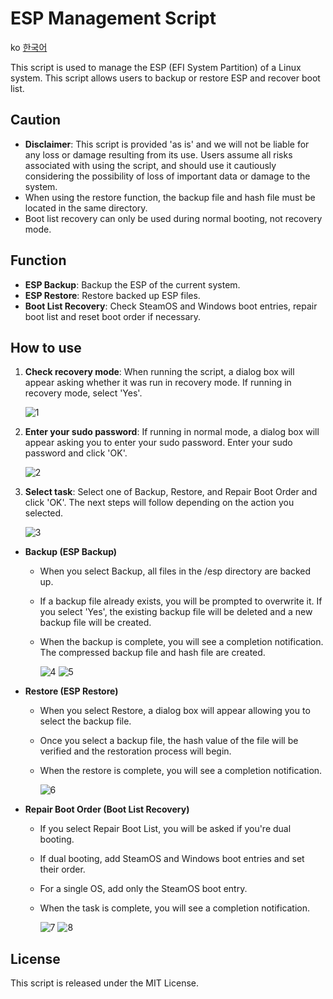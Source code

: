 # ESP Management Script

ko [한국어](README.ko.md)

This script is used to manage the ESP (EFI System Partition) of a Linux system. This script allows users to backup or restore ESP and recover boot list.

## Caution

- **Disclaimer**: This script is provided 'as is' and we will not be liable for any loss or damage resulting from its use. Users assume all risks associated with using the script, and should use it cautiously considering the possibility of loss of important data or damage to the system.
- When using the restore function, the backup file and hash file must be located in the same directory.
- Boot list recovery can only be used during normal booting, not recovery mode.

## Function

- **ESP Backup**: Backup the ESP of the current system.
- **ESP Restore**: Restore backed up ESP files.
- **Boot List Recovery**: Check SteamOS and Windows boot entries, repair boot list and reset boot order if necessary.

## How to use

1. **Check recovery mode**: When running the script, a dialog box will appear asking whether it was run in recovery mode. If running in recovery mode, select 'Yes'.

   ![1](https://github.com/Ma-cchiato/SteamDeck-ESP-Backup/assets/122413511/13984cc6-f9fc-4d50-b607-c68becbee2c3)

2. **Enter your sudo password**: If running in normal mode, a dialog box will appear asking you to enter your sudo password. Enter your sudo password and click 'OK'.

   ![2](https://github.com/Ma-cchiato/SteamDeck-ESP-Backup/assets/122413511/57de381c-5b6c-40c4-becc-839d3dd24e47)

3. **Select task**: Select one of Backup, Restore, and Repair Boot Order and click 'OK'. The next steps will follow depending on the action you selected.

   ![3](https://github.com/Ma-cchiato/SteamDeck-ESP-Backup/assets/122413511/cfc752d1-21ca-4a2c-ad86-0bee0eff0be2)

- **Backup (ESP Backup)**
  - When you select Backup, all files in the /esp directory are backed up.
  - If a backup file already exists, you will be prompted to overwrite it. If you select 'Yes', the existing backup file will be deleted and a new backup file will be created.
  - When the backup is complete, you will see a completion notification. The compressed backup file and hash file are created.

    ![4](https://github.com/Ma-cchiato/SteamDeck-ESP-Backup/assets/122413511/f25f5b10-170b-4aa2-9f88-366998032df3)
    ![5](https://github.com/Ma-cchiato/SteamDeck-ESP-Backup/assets/122413511/0ca47026-6027-4d9d-922b-f2e617403644)

- **Restore (ESP Restore)**
  - When you select Restore, a dialog box will appear allowing you to select the backup file.
  - Once you select a backup file, the hash value of the file will be verified and the restoration process will begin.
  - When the restore is complete, you will see a completion notification.

    ![6](https://github.com/Ma-cchiato/SteamDeck-ESP-Backup/assets/122413511/1e03f1e0-37d1-4b10-8ea2-d7ecc6030f84)

- **Repair Boot Order (Boot List Recovery)**
  - If you select Repair Boot List, you will be asked if you're dual booting.
  - If dual booting, add SteamOS and Windows boot entries and set their order.
  - For a single OS, add only the SteamOS boot entry.
  - When the task is complete, you will see a completion notification.

    ![7](https://github.com/Ma-cchiato/SteamDeck-ESP-Backup/assets/122413511/a64b1638-9e28-4158-8eec-121a0808b79f)
    ![8](https://github.com/Ma-cchiato/SteamDeck-ESP-Backup/assets/122413511/79d2b85d-5ff6-47a2-afb6-6e88852f7f9e)

## License

This script is released under the MIT License.

